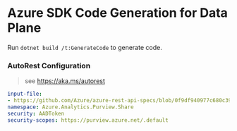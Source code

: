 # Azure SDK Code Generation for Data Plane

Run `dotnet build /t:GenerateCode` to generate code.

### AutoRest Configuration
> see https://aka.ms/autorest

``` yaml
input-file: 
- https://github.com/Azure/azure-rest-api-specs/blob/0f9df940977c680c39938c8b8bd5baf893737ed0/specification/purview/data-plane/Azure.Analytics.Purview.Share/preview/2021-09-01-preview/share.json
namespace: Azure.Analytics.Purview.Share
security: AADToken
security-scopes: https://purview.azure.net/.default
 
```

